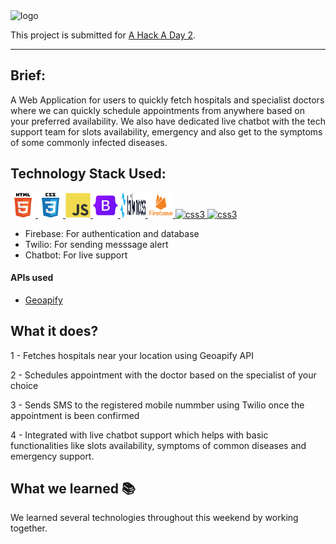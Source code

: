 <img src="https://raw.githubusercontent.com/ahamedbasha-n/GHW-init2023/main/unknown.png" alt="logo" width="250" height="60"/>

This project is submitted for [A Hack A Day 2](https://ahackaday2.devpost.com/).

---

## Brief:
A Web Application for users to quickly fetch hospitals and specialist doctors where we can quickly schedule appointments from anywhere based on your preferred availability. We also have dedicated live chatbot with the tech support team for slots availability, emergency and also get to the symptoms of some commonly infected diseases. 

## Technology Stack Used:
<a href="#" target="_blank" rel="noreferrer"> <img src="https://raw.githubusercontent.com/devicons/devicon/master/icons/html5/html5-original-wordmark.svg" alt="html5" width="40" height="40"/> </a>
<a href="#" target="_blank" rel="noreferrer"> <img src="https://raw.githubusercontent.com/devicons/devicon/master/icons/css3/css3-original-wordmark.svg" alt="css3" width="40" height="40"/> </a>
<a href="#" target="_blank" rel="noreferrer"> <img src="https://raw.githubusercontent.com/devicons/devicon/master/icons/javascript/javascript-original.svg" alt="css3" width="40" height="40"/> </a>
<a href="#" target="_blank" rel="noreferrer"> <img src="https://raw.githubusercontent.com/devicons/devicon/master/icons/bootstrap/bootstrap-original.svg" alt="css3" width="40" height="40"/> </a>
<a href="#" target="_blank" rel="noreferrer"> <img src="https://raw.githubusercontent.com/devicons/devicon/master/icons/tailwindcss/tailwindcss-original-wordmark.svg" alt="css3" width="40" height="40"/> </a>
<a href="#" target="_blank" rel="noreferrer"> <img src="https://raw.githubusercontent.com/devicons/devicon/1119b9f84c0290e0f0b38982099a2bd027a48bf1/icons/firebase/firebase-plain-wordmark.svg" alt="css3" width="40" height="40"/> </a>
<a href="#" target="_blank" rel="noreferrer"> <img src="https://raw.githubusercontent.com/ahamedbasha-n/GHW-init2023/main/twilio.png" alt="css3" width="100" height="60"/> </a>
<a href="#" target="_blank" rel="noreferrer"> <img src="https://raw.githubusercontent.com/ahamedbasha-n/GHW-init2023/a2d3d36953c35948c97188369ef15dee4f2ee9ab/chat.svg" alt="css3" width="100" height="60"/> </a>

- Firebase: For authentication and database
- Twilio: For sending messsage alert
- Chatbot: For live support

#### APIs used
- [Geoapify](https://www.geoapify.com/)

## What it does?
1 - Fetches hospitals near your location using Geoapify API

2 - Schedules appointment with the doctor based on the specialist of your choice

3 - Sends SMS to the registered mobile nummber using Twilio once the appointment is been confirmed

4 - Integrated with live chatbot support which helps with basic functionalities like slots availability, symptoms of common diseases and emergency support.


## What we learned 📚
We learned several technologies throughout this weekend by working together. 
